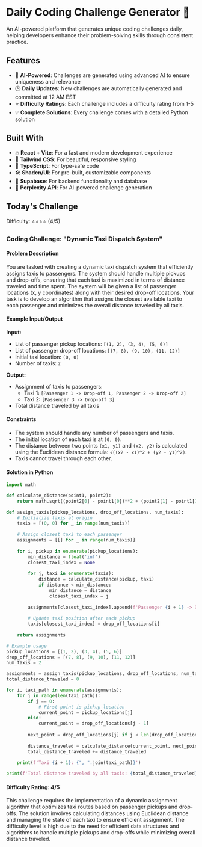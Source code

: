 # Daily Coding Challenge Generator 🚀

An AI-powered platform that generates unique coding challenges daily, helping developers enhance their problem-solving skills through consistent practice.

## Features

- 🤖 **AI-Powered**: Challenges are generated using advanced AI to ensure uniqueness and relevance
- 🕒 **Daily Updates**: New challenges are automatically generated and committed at 12 AM EST
- ⭐ **Difficulty Ratings**: Each challenge includes a difficulty rating from 1-5
- 💡 **Complete Solutions**: Every challenge comes with a detailed Python solution

## Built With

- 🔥 **React + Vite**: For a fast and modern development experience
- 🎨 **Tailwind CSS**: For beautiful, responsive styling
- 🔷 **TypeScript**: For type-safe code
- 🛠️ **Shadcn/UI**: For pre-built, customizable components
- 🔌 **Supabase**: For backend functionality and database
- 🤖 **Perplexity API**: For AI-powered challenge generation

## Today's Challenge

Difficulty: ⭐⭐⭐⭐ (4/5)

### Coding Challenge: "Dynamic Taxi Dispatch System"

#### Problem Description

You are tasked with creating a dynamic taxi dispatch system that efficiently assigns taxis to passengers. The system should handle multiple pickups and drop-offs, ensuring that each taxi is maximized in terms of distance traveled and time spent. The system will be given a list of passenger locations (x, y coordinates) along with their desired drop-off locations. Your task is to develop an algorithm that assigns the closest available taxi to each passenger and minimizes the overall distance traveled by all taxis.

#### Example Input/Output

**Input:**
- List of passenger pickup locations: `[(1, 2), (3, 4), (5, 6)]`
- List of passenger drop-off locations: `[(7, 8), (9, 10), (11, 12)]`
- Initial taxi location: `(0, 0)`
- Number of taxis: `2`

**Output:**
- Assignment of taxis to passengers:
    - Taxi 1: `[Passenger 1 -> Drop-off 1, Passenger 2 -> Drop-off 2]`
    - Taxi 2: `[Passenger 3 -> Drop-off 3]`
- Total distance traveled by all taxis

#### Constraints

- The system should handle any number of passengers and taxis.
- The initial location of each taxi is at `(0, 0)`.
- The distance between two points `(x1, y1)` and `(x2, y2)` is calculated using the Euclidean distance formula: `√((x2 - x1)^2 + (y2 - y1)^2)`.
- Taxis cannot travel through each other.

#### Solution in Python

```python
import math

def calculate_distance(point1, point2):
    return math.sqrt((point2[0] - point1[0])**2 + (point2[1] - point1[1])**2)

def assign_taxis(pickup_locations, drop_off_locations, num_taxis):
    # Initialize taxis at origin
    taxis = [(0, 0) for _ in range(num_taxis)]
    
    # Assign closest taxi to each passenger
    assignments = [[] for _ in range(num_taxis)]
    
    for i, pickup in enumerate(pickup_locations):
        min_distance = float('inf')
        closest_taxi_index = None
        
        for j, taxi in enumerate(taxis):
            distance = calculate_distance(pickup, taxi)
            if distance < min_distance:
                min_distance = distance
                closest_taxi_index = j
        
        assignments[closest_taxi_index].append(f'Passenger {i + 1} -> Drop-off {i + 1}')
        
        # Update taxi position after each pickup
        taxis[closest_taxi_index] = drop_off_locations[i]
    
    return assignments

# Example usage
pickup_locations = [(1, 2), (3, 4), (5, 6)]
drop_off_locations = [(7, 8), (9, 10), (11, 12)]
num_taxis = 2

assignments = assign_taxis(pickup_locations, drop_off_locations, num_taxis)
total_distance_traveled = 0

for i, taxi_path in enumerate(assignments):
    for j in range(len(taxi_path)):
        if j == 0:
            # First point is pickup location
            current_point = pickup_locations[j]
        else:
            current_point = drop_off_locations[j - 1]
        
        next_point = drop_off_locations[j] if j < len(drop_off_locations) - 1 else (11, 12)
        
        distance_traveled = calculate_distance(current_point, next_point)
        total_distance_traveled += distance_traveled
    
    print(f'Taxi {i + 1}: {", ".join(taxi_path)}')

print(f'Total distance traveled by all taxis: {total_distance_traveled}')
```

#### Difficulty Rating: 4/5

This challenge requires the implementation of a dynamic assignment algorithm that optimizes taxi routes based on passenger pickups and drop-offs. The solution involves calculating distances using Euclidean distance and managing the state of each taxi to ensure efficient assignment. The difficulty level is high due to the need for efficient data structures and algorithms to handle multiple pickups and drop-offs while minimizing overall distance traveled.